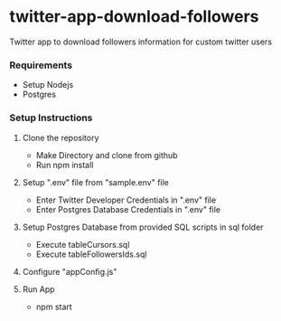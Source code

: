 # twitter-app-download-followers
Twitter app to download followers information for custom twitter users

### Requirements
* Setup Nodejs
* Postgres

### Setup Instructions

1. Clone the repository
    * Make Directory and clone from github
    * Run npm install

2. Setup ".env" file from "sample.env" file
    * Enter Twitter Developer Credentials in ".env" file
   * Enter Postgres Database Credentials in ".env" file

3. Setup Postgres Database from provided SQL scripts in sql folder
   * Execute tableCursors.sql
   * Execute tableFollowersIds.sql

4. Configure "appConfig.js"

5. Run App
   * npm start
